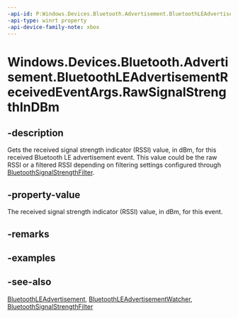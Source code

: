 ```yaml
---
-api-id: P:Windows.Devices.Bluetooth.Advertisement.BluetoothLEAdvertisementReceivedEventArgs.RawSignalStrengthInDBm
-api-type: winrt property
-api-device-family-note: xbox
---
```


<!-- Property syntax
public short RawSignalStrengthInDBm { get; }
-->

# Windows.Devices.Bluetooth.Advertisement.BluetoothLEAdvertisementReceivedEventArgs.RawSignalStrengthInDBm

## -description
Gets the received signal strength indicator (RSSI) value, in dBm, for this received Bluetooth LE advertisement event. This value could be the raw RSSI or a filtered RSSI depending on filtering settings configured through [BluetoothSignalStrengthFilter](../windows.devices.bluetooth/bluetoothsignalstrengthfilter.md).

## -property-value
The received signal strength indicator (RSSI) value, in dBm, for this event.

## -remarks

## -examples

## -see-also
[BluetoothLEAdvertisement](bluetoothleadvertisement.md), [BluetoothLEAdvertisementWatcher](bluetoothleadvertisementwatcher.md), [BluetoothSignalStrengthFilter](../windows.devices.bluetooth/bluetoothsignalstrengthfilter.md)